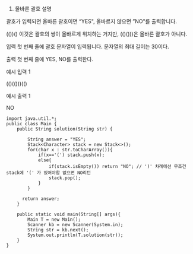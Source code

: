 1. 올바른 괄호
   설명

괄호가 입력되면 올바른 괄호이면 “YES", 올바르지 않으면 ”NO"를 출력합니다.

(())() 이것은 괄호의 쌍이 올바르게 위치하는 거지만, (()()))은 올바른 괄호가 아니다.

입력
첫 번째 줄에 괄호 문자열이 입력됩니다. 문자열의 최대 길이는 30이다.

출력
첫 번째 줄에 YES, NO를 출력한다.

예시 입력 1

(()(()))(()

예시 출력 1

NO

```
import java.util.*;
public class Main {
    public String solution(String str) {

        String answer = "YES";
        Stack<Character> stack = new Stack<>();
        for(char x : str.toCharArray()){
            if(x=='(') stack.push(x);
            else{
                if(stack.isEmpty()) return "NO"; // ')' 차례에선 무조건 stack에 '(' 가 있어야함 없으면 NO리턴
                stack.pop();
            }
        }

      return answer;
    }

    public static void main(String[] args){
        Main T = new Main();
        Scanner kb = new Scanner(System.in);
        String str = kb.next();
        System.out.println(T.solution(str));
    }
}
```
